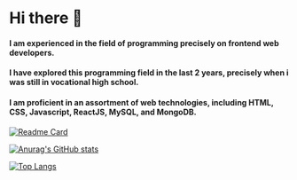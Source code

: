 # Hi there 👋

#### I am experienced in the field  of programming precisely on frontend web developers. 
#### I have explored this programming field in the last 2 years, precisely when i was still in vocational high school. 
#### I am proficient in an assortment of web technologies, including HTML, CSS, Javascript, ReactJS, MySQL, and MongoDB.

[![Readme Card](https://github-readme-stats.vercel.app/api/pin/?username=namassist&repo=reactssist&layout=compact&theme=dracula)](https://github.com/namassist/reactssist)

[![Anurag's GitHub stats](https://github-readme-stats.vercel.app/api?username=namassist&theme=dracula)](https://github.com/namassist)

[![Top Langs](https://github-readme-stats.vercel.app/api/top-langs/?username=namassist&layout=compact&theme=dracula)](https://github.com/namassist)
